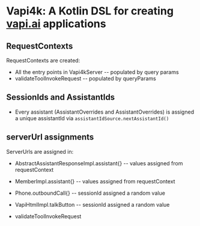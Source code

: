 # Vapi4k: A Kotlin DSL for creating [vapi.ai](https://vapi.ai) applications

## RequestContexts

RequestContexts are created:

* All the entry points in Vapi4kServer -- populated by query params
* validateToolInvokeRequest -- populated by queryParams

## SessionIds and AssistantIds

* Every assistant (AssistantOverrides and AssistantOverrides) is assigned a unique assistantId via
  `assistantIdSource.nextAssistantId()`

## serverUrl assignments

ServerUrls are assigned in:

* AbstractAssistantResponseImpl.assistant{} -- values assigned from requestContext
* MemberImpl.assistant{} -- values assigned from requestContext


* Phone.outboundCall{} -- sessionId assigned a random value
* VapiHtmlImpl.talkButton -- sessionId assigned a random value
* validateToolInvokeRequest
